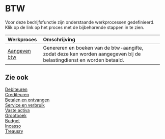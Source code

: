# BTW

Voor deze bedrijfsfunctie zijn onderstaande werkprocessen gedefinieerd. Klik op de link op het proces met de bijbehorende stappen in te zien.

Werkproces | Omschrijving
:--- | :---
[Aangeven btw](aangeven-btw/) | Genereren en boeken van de btw-aangifte, zodat deze kan worden aangegeven bij de belastingdienst en worden betaald.

## Zie ook

[Debiteuren](../debiteuren/)  
[Crediteuren](../crediteuren/)  
[Betalen en ontvangen](../betalen-en-ontvangen/)  
[Service en verbruik](../service-en-verbruik/)  
[Vaste activa](../vaste-activa/)  
[Grootboek](../grootboek/)  
[Budget](../budget/)  
[Incasso](../incasso/)  
[Treausry](../treasury/)
